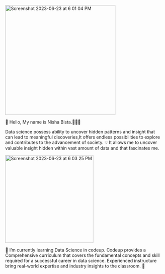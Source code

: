 <img width="350" alt="Screenshot 2023-06-23 at 6 01 04 PM" src="https://github.com/NISHAKUNWAR053/NISHAKUNWAR053/assets/136507682/a35eb00b-25a1-4c52-b54f-af1ef16a6b06">

👋 Hello, My name is Nisha Bista.👩🏼‍🔬

 Data science possess ability to uncover hidden patterns and insight that can lead to meaningful discoveries,It offers endless possibilities to explore and contributes to the advancement of society. 💡 It allows me to uncover valuable insight hidden within vast amount of data and that fascinates me.


<img width="280" alt="Screenshot 2023-06-23 at 6 03 25 PM" src="https://github.com/NISHAKUNWAR053/NISHAKUNWAR053/assets/136507682/779def48-6b06-49d6-8456-88ae3936c7d8">


 🌱 I’m currently learning Data Science in codeup. Codeup provides a Comprehensive curriculum that covers the fundamental concepts and skill required for a successful career in data science. Experienced instructure bring real-world expertise and industry insights to the classroom. 💞️ 



